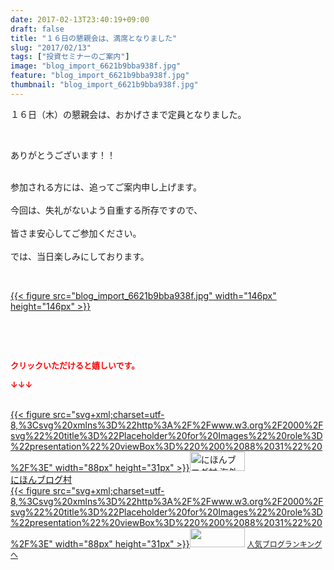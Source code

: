 ```yaml
---
date: 2017-02-13T23:40:19+09:00
draft: false
title: "１６日の懇親会は、満席となりました"
slug: "2017/02/13"
tags: ["投資セミナーのご案内"]
image: "blog_import_6621b9bba938f.jpg"
feature: "blog_import_6621b9bba938f.jpg"
thumbnail: "blog_import_6621b9bba938f.jpg"
---
```

<p>１６日（木）の懇親会は、おかげさまで定員となりました。</p><p> </p><p>ありがとうございます！！</p><p><br/>参加される方には、追ってご案内申し上げます。<br/><br/>今回は、失礼がないよう自重する所存ですので、<br/><br/>皆さま安心してご参加ください。<br/><br/>では、当日楽しみにしております。</p><p> </p><p><a href="blog_import_6621b9bcdf8b9.jpg">{{< figure src="blog_import_6621b9bba938f.jpg" width="146px" height="146px" >}}</a></p><p> </p> <p><font color="#ff0000" size="2"><strong>クリックいただけると嬉しいです。</strong></font></p><p><font color="#ff0000" size="2"><strong>↓↓↓</strong></font></p><p><br/><a href="ranking.html?p_cid=01260127" target="_blank">{{< figure src="svg+xml;charset=utf-8,%3Csvg%20xmlns%3D%22http%3A%2F%2Fwww.w3.org%2F2000%2Fsvg%22%20title%3D%22Placeholder%20for%20Images%22%20role%3D%22presentation%22%20viewBox%3D%220%200%2088%2031%22%20%2F%3E" width="88px" height="31px" >}}<noscript><img alt="にほんブログ村 海外生活ブログ バリ島情報へ" border="0" height="31" src="https://img-proxy.blog-video.jp/images?url=http%3A%2F%2Foverseas.blogmura.com%2Fbali%2Fimg%2Fbali88_31.gif" width="88"></noscript></a><br/><a href="ranking.html?p_cid=01260127" target="_blank">にほんブログ村</a><br/><a href="link.php?1804582" title="人気ブログランキングへ">{{< figure src="svg+xml;charset=utf-8,%3Csvg%20xmlns%3D%22http%3A%2F%2Fwww.w3.org%2F2000%2Fsvg%22%20title%3D%22Placeholder%20for%20Images%22%20role%3D%22presentation%22%20viewBox%3D%220%200%2088%2031%22%20%2F%3E" width="88px" height="31px" >}}<noscript><img border="0" height="31" src="https://blog.with2.net/img/banner/banner_22.gif" width="88"></noscript></a> <a href="link.php?1804582" style="font-size: 12px;">人気ブログランキングへ</a></p>

